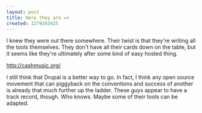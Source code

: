 ```yaml
--- 
layout: post
title: Here they are =>
created: 1279203425
---
```

<p>I knew they were out there somewhere.  Their twist is that they're writing all the tools themselves.  They don't have all their cards down on the table, but it seems like they're ultimately after some kind of easy hosted thing.</p>

<a href="http://cashmusic.org/">http://cashmusic.org/</a>

<p>I still think that Drupal is a better way to go.  In fact, I think any open source movement that can piggyback on the conventions and success of another is already that much further up the ladder.  These guys appear to have a track record, though.  Who knows.  Maybe some of their tools can be adapted.</p>
